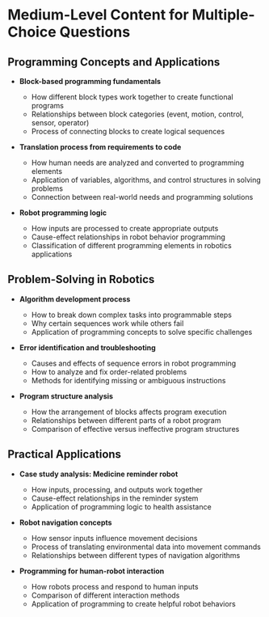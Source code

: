 # Medium-Level Content for Multiple-Choice Questions

## Programming Concepts and Applications

- **Block-based programming fundamentals**
  - How different block types work together to create functional programs
  - Relationships between block categories (event, motion, control, sensor, operator)
  - Process of connecting blocks to create logical sequences

- **Translation process from requirements to code**
  - How human needs are analyzed and converted to programming elements
  - Application of variables, algorithms, and control structures in solving problems
  - Connection between real-world needs and programming solutions

- **Robot programming logic**
  - How inputs are processed to create appropriate outputs
  - Cause-effect relationships in robot behavior programming
  - Classification of different programming elements in robotics applications

## Problem-Solving in Robotics

- **Algorithm development process**
  - How to break down complex tasks into programmable steps
  - Why certain sequences work while others fail
  - Application of programming concepts to solve specific challenges

- **Error identification and troubleshooting**
  - Causes and effects of sequence errors in robot programming
  - How to analyze and fix order-related problems
  - Methods for identifying missing or ambiguous instructions

- **Program structure analysis**
  - How the arrangement of blocks affects program execution
  - Relationships between different parts of a robot program
  - Comparison of effective versus ineffective program structures

## Practical Applications

- **Case study analysis: Medicine reminder robot**
  - How inputs, processing, and outputs work together
  - Cause-effect relationships in the reminder system
  - Application of programming logic to health assistance

- **Robot navigation concepts**
  - How sensor inputs influence movement decisions
  - Process of translating environmental data into movement commands
  - Relationships between different types of navigation algorithms

- **Programming for human-robot interaction**
  - How robots process and respond to human inputs
  - Comparison of different interaction methods
  - Application of programming to create helpful robot behaviors